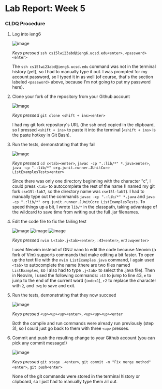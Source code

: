 # Lab Report: Week 5

### CLDQ Procedure

1. Log into ieng6
    
    ![image](https://user-images.githubusercontent.com/46171121/221390780-d2161276-a94c-4dca-96ef-2f1aad4d1db0.png)
    
    *Keys pressed* `ssh cs15lwi23abd@ieng6.ucsd.edu<enter>`, `<password><enter>`
    
    The `ssh cs15lwi23abd@ieng6.ucsd.edu` command was not in the terminal history (yet), so I had to manually type it out. I was prompted for my account password, so I typed it in as well (of course, that's the section labeled `<password>` above, because I'm not going to put my password here).

2. Clone your fork of the repository from your Github account

    ![image](https://user-images.githubusercontent.com/46171121/221391853-e6e03956-0de0-4e39-ac78-ec6d09f0fded.png)

    *Keys pressed* `git clone <shift + ins><enter>`
    
    I had my git fork repository's URL (the ssh one) copied in the clipboard, so I pressed `<shift + ins>` to paste it into the terminal (`<shift + ins>` is the paste hotkey in Git Bash).

3. Run the tests, demonstrating that they fail

    ![image](https://user-images.githubusercontent.com/46171121/221391896-b01244de-26e6-447a-8954-5ac7514848cf.png)

    *Keys pressed* `cd c<tab><enter>`, `javac -cp ".:lib/*" *.java<enter>`, `java -cp ".:lib/*" org.junit.runner.JUnitCore ListExamplesTests<enter>`

    Since there was only one directory beginning with the character "c", I could press `<tab>` to autocomplete the rest of the name (I named my git fork `cse15l-lab7`, so the directory name was `cse15l-lab7`). I had to manually type out the commands `javac -cp ".:lib/*" *.java` and `java -cp ".:lib/*" org.junit.runner.JUnitCore ListExamplesTests`. To speed things up a bit, I wrote `lib/*` in the classpath, taking advantage of the wildcard to save time from writing out the full .jar filenames.

4. Edit the code file to fix the failing test

    ![image](https://user-images.githubusercontent.com/46171121/221391089-69ca86e1-9e42-4f15-b3f3-5570313b00c2.png)
    ![image](https://user-images.githubusercontent.com/46171121/221391101-f139ce27-6669-4733-8d22-1ed370a446c2.png)
    ![image](https://user-images.githubusercontent.com/46171121/221391115-4b94cf18-df30-46f0-8000-c4ee52553ea1.png)

    *Keys pressed* `nvim L<tab>.j<tab><enter>`, `:43<enter>`, `er2:wq<enter>`
    
    I used Neovim instead of GNU nano to edit the code because Neovim (a fork of Vim) supports commands that make editing a bit faster. To open up the text file with the `nvim ListExamples.java` command, I again used `<tab>` to autocomplete the name (there are two files named `ListExamples`, so I also had to type `.j<tab>` to select the .java file). Then in Neovim, I used the following commands: `:43` to jump to line 43, `e` to jump to the end of the current word (`index1`), `r2` to replace the character with `2`, and `:wq` to save and exit.

5. Run the tests, demonstrating that they now succeed

    ![image](https://user-images.githubusercontent.com/46171121/221391308-f14d93e7-6fd2-4c79-9bac-5343e9df088c.png)

    *Keys pressed* `<up><up><up><enter>`, `<up><up><up><enter`
    
    Both the compile and run commands were already run previously (step 3), so I could just go back to them with three `<up>` presses.

6. Commit and push the resulting change to your Github account (you can pick any commit message!)
  
    ![image](https://user-images.githubusercontent.com/46171121/221391967-ca04c16a-80f0-4c37-9989-1fd856e31379.png)
  
    *Keys pressed* `git stage .<enter>`, `git commit -m "Fix merge method"<enter>`, `git push<enter>`
  
    None of the git commands were stored in the terminal history or clipboard, so I just had to manually type them all out.
